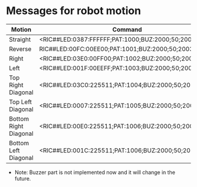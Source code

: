 # Messages for robot motion
| Motion | Command |
| --- | --- |
| Straight | <RIC##LED:0387:FFFFFF;PAT:1000;BUZ:2000;50;2001#RIC> |
| Reverse | RIC##LED:00FC:00EE00;PAT:1001;BUZ:2000;50;2003#RIC> |
| Right | <RIC##LED:03E0:00FF00;PAT:1002;BUZ:2000;50;2002#RIC> |
| Left | <RIC##LED:001F:00EEFF;PAT:1003;BUZ:2000;50;2003#RIC> |
| Top Right Diagonal | <RIC##LED:03C0:225511;PAT:1004;BUZ:2000;50;2003#RIC> |
| Top Left Diagonal | <RIC##LED:0007:225511;PAT:1005;BUZ:2000;50;2003#RIC> |
| Bottom Right Diagonal | <RIC##LED:00E0:225511;PAT:1006;BUZ:2000;50;2003#RIC> |
| Bottom Left Diagonal | <RIC##LED:001C:225511;PAT:1006;BUZ:2000;50;2003#RIC> |


* Note: Buzzer part is not implemented now and it will change in the future.
